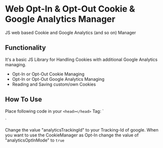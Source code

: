 # Web Opt-In & Opt-Out Cookie & Google Analytics Manager
JS web based Cookie and Google Analytics (and so on) Manager

## Functionality
It's a basic JS Library for Handling Cookies with additional Google Analytics managing.
* Opt-In or Opt-Out Cookie Managing
* Opt-In or Opt-Out Google Analytics Managing
* Reading and Saving custom/own Cookies

## How To Use
Place following code in your `<head></head>` Tag:
`<script type="text/javascript">
    var analyticsTrackingId = "TRACKINGID";
    var analyticsOptInMode = false;
</script>
<script src="CookieManager.js"></script>`

Change the value "analyticsTrackingId" to your Tracking-Id of google.
When you want to use the CookieManager as Opt-In change the value of "analyticsOptInMode" to `true`